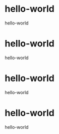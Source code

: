 # hello-world
hello-world
# hello-world
hello-world
# hello-world
hello-world
# hello-world
hello-world
